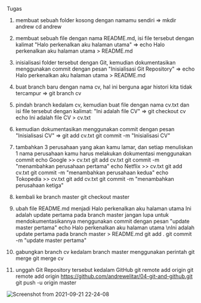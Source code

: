 Tugas
1. membuat sebuah folder kosong dengan namamu sendiri =>
mkdir andrew
cd andrew

2. membuat sebuah file dengan nama README.md, isi file tersebut dengan kalimat
"Halo perkenalkan aku halaman utama" =>
echo Halo perkenalkan aku halaman utama > README.md

3. inisialisasi folder tersebut dengan Git, kemudian dokumentasikan menggunakan commit dengan pesan
"Inisialisasi Git Repository" =>
echo Halo perkenalkan aku halaman utama > README.md

4. buat branch baru dengan nama cv, hal ini berguna agar histori kita tidak tercampur =>
git branch cv

5. pindah branch kedalam cv, kemudian buat file dengan nama cv.txt dan isi file tersebut dengan kalimat:
"Ini adalah file CV" =>
git checkout cv
echo Ini adalah file CV > cv.txt

6. kemudian dokumentasikan menggunakan commit dengan pesan "Inisialisasi CV" =>
git add cv.txt
git commit -m "Inisialisasi CV"

7. tambahkan 3 perusahaan yang akan kamu lamar, dan setiap menuliskan 1 nama perusahaan kamu harus melakukan dokumentasi menggunakan commit
echo Google >> cv.txt
git add cv.txt
git commit -m "menambahkan perusahaan pertama"
echo Netflix >> cv.txt
git add cv.txt
git commit -m "menambahkan perusahaan kedua"
echo Tokopedia >> cv.txt
git add cv.txt
git commit -m "menambahkan perusahaan ketiga"
8. kembali ke branch master
git checkout master

9. ubah file README.md menjadi
	Halo perkenalkan aku halaman utama
	Ini adalah update pertama pada branch master
  jangan lupa untuk mendokumentasikannya menggunakan commit dengan pesan "update master pertama"
echo Halo perkenalkan aku halaman utama \nIni adalah update pertama pada branch master > README.md
git add .
git commit -m "update master pertama"

10. gabungkan branch cv kedalam branch master menggunakan perintah git merge
git merge cv

11. unggah Git Repository tersebut kedalam GitHub
git remote add origin git remote add origin https://github.com/andrewelitar/04-git-and-github.git
git push -u origin master

![Screenshot from 2021-09-21 22-24-08](https://user-images.githubusercontent.com/83164857/134199940-2244cea5-6031-40b3-b34e-1bb0865f3768.png)
